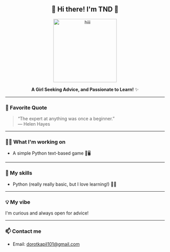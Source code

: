 <div align="center">
  
  ## 🌸 Hi there! I'm TND 🌸
    
  <p align="center">
    <img src="https://ih1.redbubble.net/image.4526127121.1708/st,small,845x845-pad,1000x1000,f8f8f8.u1.jpg" alt="hiii" width="200"/>
  </p>
    
  **A Girl Seeking Advice, and Passionate to Learn!** ✨

</div>

---
  
### 🌱 Favorite Quote
  
> “The expert at anything was once a beginner.”  
— Helen Hayes
  
---
  
### 👩‍💻 What I'm working on
- A simple Python text-based game 🎲🖥️
  
---
  
### 🧰 My skills
- Python (really really basic, but I love learning!) 🐍💕
  
---

### 💡 My vibe
  
I'm curious and always open for advice! 

---

### 📫 Contact me
- Email: dorotkapil101@gmail.com
  
